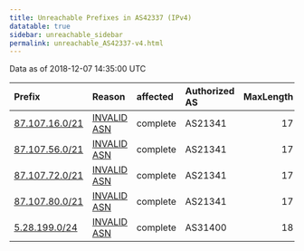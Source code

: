 ```yaml
---
title: Unreachable Prefixes in AS42337 (IPv4)
datatable: true
sidebar: unreachable_sidebar
permalink: unreachable_AS42337-v4.html
---
```


Data as of 2018-12-07 14:35:00 UTC


<div class="datatable-begin"></div>

| Prefix                                                 | Reason                                                                                                | affected   | Authorized AS   |   MaxLength | Anchor                                         |   unreachable /24s |
|:-------------------------------------------------------|:------------------------------------------------------------------------------------------------------|:-----------|:----------------|------------:|:-----------------------------------------------|-------------------:|
| [87.107.16.0/21](https://stat.ripe.net/87.107.16.0/21) | [INVALID ASN](https://rpki-validator.ripe.net/announcement-preview?asn=AS42337&prefix=87.107.16.0/21) | complete   | AS21341         |          17 | [RIPE](unreachable_RIPE_NCC_RPKI_Root-v4.html) |                  8 |
| [87.107.56.0/21](https://stat.ripe.net/87.107.56.0/21) | [INVALID ASN](https://rpki-validator.ripe.net/announcement-preview?asn=AS42337&prefix=87.107.56.0/21) | complete   | AS21341         |          17 | [RIPE](unreachable_RIPE_NCC_RPKI_Root-v4.html) |                  8 |
| [87.107.72.0/21](https://stat.ripe.net/87.107.72.0/21) | [INVALID ASN](https://rpki-validator.ripe.net/announcement-preview?asn=AS42337&prefix=87.107.72.0/21) | complete   | AS21341         |          17 | [RIPE](unreachable_RIPE_NCC_RPKI_Root-v4.html) |                  8 |
| [87.107.80.0/21](https://stat.ripe.net/87.107.80.0/21) | [INVALID ASN](https://rpki-validator.ripe.net/announcement-preview?asn=AS42337&prefix=87.107.80.0/21) | complete   | AS21341         |          17 | [RIPE](unreachable_RIPE_NCC_RPKI_Root-v4.html) |                  8 |
| [5.28.199.0/24](https://stat.ripe.net/5.28.199.0/24)   | [INVALID ASN](https://rpki-validator.ripe.net/announcement-preview?asn=AS42337&prefix=5.28.199.0/24)  | complete   | AS31400         |          18 | [RIPE](unreachable_RIPE_NCC_RPKI_Root-v4.html) |                  1 |

<div class="datatable-end"></div>